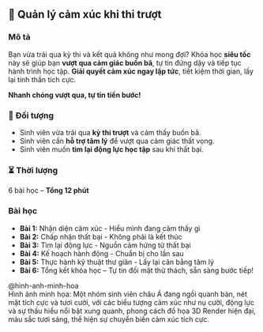 ## 📌 Quản lý cảm xúc khi thi trượt  

### Mô tả  
Bạn vừa trải qua kỳ thi và kết quả không như mong đợi? Khóa học **siêu tốc** này sẽ giúp bạn **vượt qua cảm giác buồn bã**, tự tin đứng dậy và tiếp tục hành trình học tập. **Giải quyết cảm xúc ngay lập tức**, tiết kiệm thời gian, lấy lại tinh thần tích cực.  

**Nhanh chóng vượt qua, tự tin tiến bước!**  

### 🎯 Đối tượng  
- Sinh viên vừa trải qua **kỳ thi trượt** và cảm thấy buồn bã.  
- Sinh viên cần **hỗ trợ tâm lý** để vượt qua cảm giác thất vọng.  
- Sinh viên muốn **tìm lại động lực học tập** sau khi thất bại.  

### ⏳ Thời lượng  
6 bài học – **Tổng 12 phút**  

### Bài học  
- **Bài 1:** Nhận diện cảm xúc - Hiểu mình đang cảm thấy gì  
- **Bài 2:** Chấp nhận thất bại - Không phải là kết thúc  
- **Bài 3:** Tìm lại động lực - Nguồn cảm hứng từ thất bại  
- **Bài 4:** Kế hoạch hành động - Chuẩn bị cho lần sau  
- **Bài 5:** Thực hành kỹ thuật thư giãn - Lấy lại cân bằng tâm lý  
- **Bài 6:** Tổng kết khóa học – Tự tin đối mặt thử thách, sẵn sàng bước tiếp!  

@hinh-anh-minh-hoa  
Hình ảnh minh họa: Một nhóm sinh viên châu Á đang ngồi quanh bàn, nét mặt tích cực và tươi cười, với các biểu tượng cảm xúc như nụ cười, động lực và sự thấu hiểu nổi bật xung quanh, phong cách đồ họa 3D Render hiện đại, màu sắc tươi sáng, thể hiện sự chuyển biến cảm xúc tích cực.